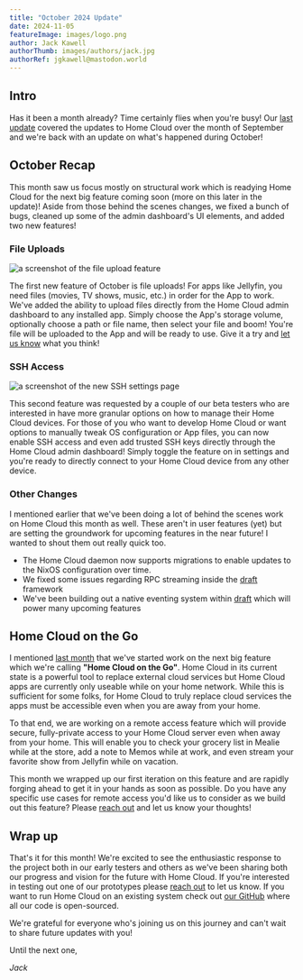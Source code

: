 ```yaml
---
title: "October 2024 Update"
date: 2024-11-05
featureImage: images/logo.png
author: Jack Kawell
authorThumb: images/authors/jack.jpg
authorRef: jgkawell@mastodon.world
---
```


## Intro

Has it been a month already? Time certainly flies when you're busy! Our [last update](/blog/september-2024-update) covered the updates to Home Cloud over the month of September and we're back with an update on what's happened during October!

## October Recap

This month saw us focus mostly on structural work which is readying Home Cloud for the next big feature coming soon (more on this later in the update)! Aside from those behind the scenes changes, we fixed a bunch of bugs, cleaned up some of the admin dashboard's UI elements, and added two new features!

### File Uploads

![a screenshot of the file upload feature](/images/blog/upload-feature.png)

The first new feature of October is file uploads! For apps like Jellyfin, you need files (movies, TV shows, music, etc.) in order for the App to work. We've added the ability to upload files directly from the Home Cloud admin dashboard to any installed app. Simply choose the App's storage volume, optionally choose a path or file name, then select your file and boom! You're file will be uploaded to the App and will be ready to use. Give it a try and [let us know](/contact) what you think!

### SSH Access

![a screenshot of the new SSH settings page](/images/blog/ssh-settings.png)

This second feature was requested by a couple of our beta testers who are interested in have more granular options on how to manage their Home Cloud devices. For those of you who want to develop Home Cloud or want options to manually tweak OS configuration or App files, you can now enable SSH access and even add trusted SSH keys directly through the Home Cloud admin dashboard! Simply toggle the feature on in settings and you're ready to directly connect to your Home Cloud device from any other device.

### Other Changes

I mentioned earlier that we've been doing a lot of behind the scenes work on Home Cloud this month as well. These aren't in user features (yet) but are setting the groundwork for upcoming features in the near future! I wanted to shout them out really quick too.

- The Home Cloud daemon now supports migrations to enable updates to the NixOS configuration over time.
- We fixed some issues regarding RPC streaming inside the [draft](https://github.com/steady-bytes/draft) framework
- We've been building out a native eventing system within [draft](https://github.com/steady-bytes/draft) which will power many upcoming features

## Home Cloud on the Go

I mentioned [last month](/blog/september-2024-update) that we've started work on the next big feature which we're calling **"Home Cloud on the Go"**. Home Cloud in its current state is a powerful tool to replace external cloud services but Home Cloud apps are currently only useable while on your home network. While this is sufficient for some folks, for Home Cloud to truly replace cloud services the apps must be accessible even when you are away from your home.

To that end, we are working on a remote access feature which will provide secure, fully-private access to your Home Cloud server even when away from your home. This will enable you to check your grocery list in Mealie while at the store, add a note to Memos while at work, and even stream your favorite show from Jellyfin while on vacation.

This month we wrapped up our first iteration on this feature and are rapidly forging ahead to get it in your hands as soon as possible. Do you have any specific use cases for remote access you'd like us to consider as we build out this feature? Please [reach out](/contact) and let us know your thoughts!

## Wrap up

That's it for this month! We're excited to see the enthusiastic response to the project both in our early testers and others as we've been sharing both our progress and vision for the future with Home Cloud. If you're interested in testing out one of our prototypes please [reach out](/contact) to let us know. If you want to run Home Cloud on an existing system check out [our GitHub](https://github.com/home-cloud-io) where all our code is open-sourced.

We're grateful for everyone who's joining us on this journey and can't wait to share future updates with you!

Until the next one,

*Jack*
